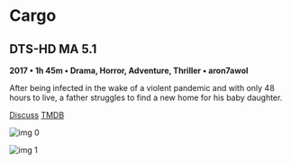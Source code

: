 # Cargo

## DTS-HD MA 5.1

**2017 • 1h 45m • Drama, Horror, Adventure, Thriller • aron7awol**

After being infected in the wake of a violent pandemic and with only 48 hours to live, a father struggles to find a new home for his baby daughter.

[Discuss](https://www.avsforum.com/threads/bass-eq-for-filtered-movies.2995212/post-57005116)  [TMDB](425972)

![img 0](https://i.imgur.com/eAKEz4T.jpg)

![img 1](https://i.imgur.com/V8PKF8M.jpg)


